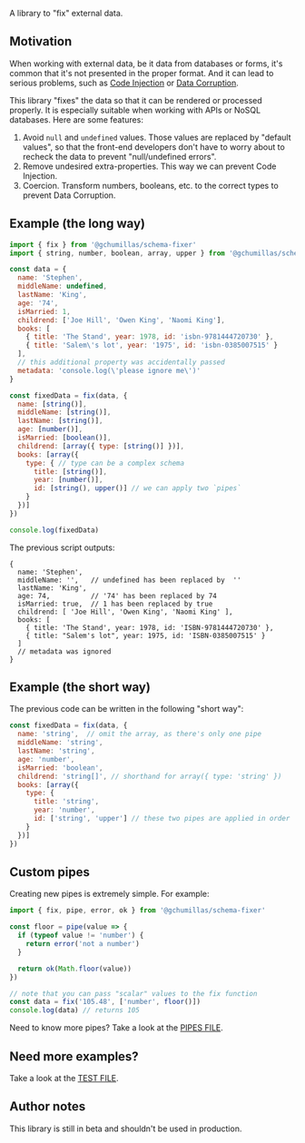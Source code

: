 A library to "fix" external data.

## Motivation

When working with external data, be it data from databases or forms, it's common that it's not presented in the proper format. And it can lead to serious problems, such as [Code Injection](https://en.wikipedia.org/wiki/Code_injection) or [Data Corruption](https://en.wikipedia.org/wiki/Data_corruption).

This library "fixes" the data so that it can be rendered or processed properly. It is especially suitable when working with APIs or NoSQL databases. Here are some features:

1. Avoid `null` and `undefined` values. Those values are replaced by "default values", so that the front-end developers don't have to worry about to recheck the data to prevent "null/undefined errors".
2. Remove undesired extra-properties. This way we can prevent Code Injection.
3. Coercion. Transform numbers, booleans, etc. to the correct types to prevent Data Corruption.

## Example (the long way)

```js
import { fix } from '@gchumillas/schema-fixer'
import { string, number, boolean, array, upper } from '@gchumillas/schema-fixer/pipes'

const data = {
  name: 'Stephen',
  middleName: undefined,
  lastName: 'King',
  age: '74',
  isMarried: 1,
  childrend: ['Joe Hill', 'Owen King', 'Naomi King'],
  books: [
    { title: 'The Stand', year: 1978, id: 'isbn-9781444720730' },
    { title: 'Salem\'s lot', year: '1975', id: 'isbn-0385007515' }
  ],
  // this additional property was accidentally passed
  metadata: 'console.log(\'please ignore me\')'
}

const fixedData = fix(data, {
  name: [string()],
  middleName: [string()],
  lastName: [string()],
  age: [number()],
  isMarried: [boolean()],
  childrend: [array({ type: [string()] })],
  books: [array({
    type: { // type can be a complex schema
      title: [string()],
      year: [number()],
      id: [string(), upper()] // we can apply two `pipes`
    }
  })]
})

console.log(fixedData)
```

The previous script outputs:
```
{
  name: 'Stephen',
  middleName: '',   // undefined has been replaced by  ''
  lastName: 'King',
  age: 74,          // '74' has been replaced by 74
  isMarried: true,  // 1 has been replaced by true
  childrend: [ 'Joe Hill', 'Owen King', 'Naomi King' ],
  books: [
    { title: 'The Stand', year: 1978, id: 'ISBN-9781444720730' },
    { title: "Salem's lot", year: 1975, id: 'ISBN-0385007515' }
  ]
  // metadata was ignored
}
```

## Example (the short way)

The previous code can be written in the following "short way":
```js
const fixedData = fix(data, {
  name: 'string',  // omit the array, as there's only one pipe
  middleName: 'string',
  lastName: 'string',
  age: 'number',
  isMarried: 'boolean',
  childrend: 'string[]', // shorthand for array({ type: 'string' })
  books: [array({
    type: {
      title: 'string',
      year: 'number',
      id: ['string', 'upper'] // these two pipes are applied in order
    }
  })]
})
```

## Custom pipes

Creating new pipes is extremely simple. For example:

```js
import { fix, pipe, error, ok } from '@gchumillas/schema-fixer'

const floor = pipe(value => {
  if (typeof value != 'number') {
    return error('not a number')
  }

  return ok(Math.floor(value))
})

// note that you can pass "scalar" values to the fix function
const data = fix('105.48', ['number', floor()])
console.log(data) // returns 105
```

Need to know more pipes? Take a look at the [PIPES FILE](./src/pipes.js).

## Need more examples?

Take a look at the [TEST FILE](./src/index.test.js).

## Author notes

This library is still in beta and shouldn't be used in production.
